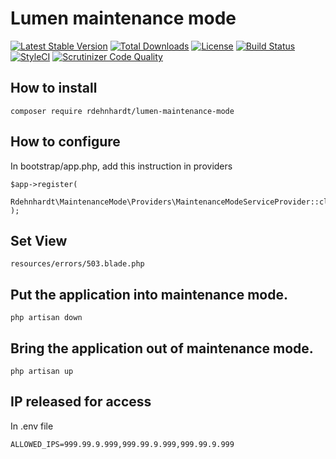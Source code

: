 # Lumen maintenance mode

[![Latest Stable Version](https://poser.pugx.org/rdehnhardt/lumen-maintenance-mode/v/stable)](https://packagist.org/packages/rdehnhardt/lumen-maintenance-mode)
[![Total Downloads](https://poser.pugx.org/rdehnhardt/lumen-maintenance-mode/downloads)](https://packagist.org/packages/rdehnhardt/lumen-maintenance-mode)
[![License](https://poser.pugx.org/rdehnhardt/lumen-maintenance-mode/license)](https://packagist.org/packages/rdehnhardt/lumen-maintenance-mode)
[![Build Status](https://travis-ci.org/rdehnhardt/lumen-maintenance-mode.svg)](https://travis-ci.org/rdehnhardt/lumen-maintenance-mode)
[![StyleCI](https://styleci.io/repos/38821310/shield)](https://styleci.io/repos/38821310)
[![Scrutinizer Code Quality](https://scrutinizer-ci.com/g/rdehnhardt/lumen-maintenance-mode/badges/quality-score.png?b=master)](https://scrutinizer-ci.com/g/rdehnhardt/lumen-maintenance-mode/?branch=master)

## How to install

```
composer require rdehnhardt/lumen-maintenance-mode
```

## How to configure
In bootstrap/app.php, add this instruction in providers

```
$app->register(
    Rdehnhardt\MaintenanceMode\Providers\MaintenanceModeServiceProvider::class
);
```

## Set View

```
resources/errors/503.blade.php
```

## Put the application into maintenance mode.

```
php artisan down
```

## Bring the application out of maintenance mode.

```
php artisan up
```

## IP released for access

In .env file

```
ALLOWED_IPS=999.99.9.999,999.99.9.999,999.99.9.999
```